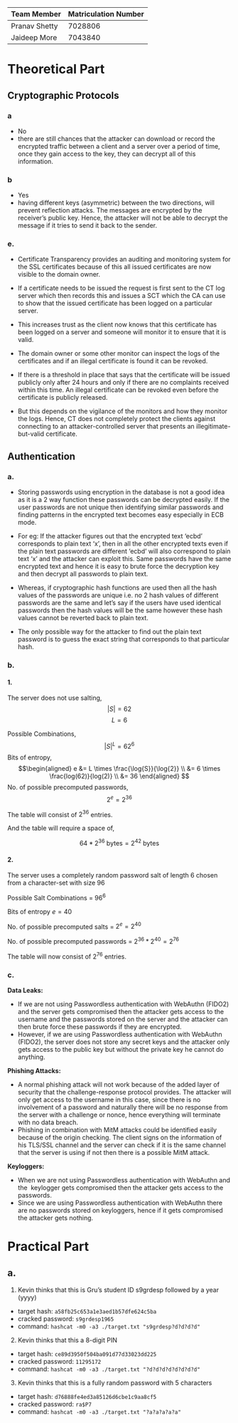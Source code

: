 

| Team Member | Matriculation Number |
|-|-|
|Pranav Shetty | 7028806 |
|Jaideep More | 7043840 |

# Theoretical Part

## Cryptographic Protocols

### a
- No 
- there are still chances that the attacker can download or record the encrypted traffic between a client and a server over a period of time, once they gain access to the key, they can decrypt all of this information.
### b
- Yes 
- having different keys (asymmetric) between the two directions, will prevent reflection attacks. The messages are encrypted by the receiver’s public key. Hence, the attacker will not be able to decrypt the message if it tries to send it back to the sender.
### e.
- Certificate Transparency provides an auditing and monitoring system for the SSL certificates because of this all issued certificates are now visible to the domain owner.

- If a certificate needs to be issued the request is first sent to the CT log server which then records this and issues a SCT which the CA can use to show that the issued certificate has been logged on a particular server.

- This increases trust as the client now knows that this certificate has been logged on a server and someone will monitor it to ensure that it is valid.

- The domain owner or some other monitor can inspect the logs of the certificates and if an illegal certificate is found it can be revoked.

- If there is a threshold in place that says that the certificate will be issued publicly only after 24 hours and only if there are no complaints received within this time. An illegal certificate can be revoked even before the certificate is publicly released.

- But this depends on the vigilance of the monitors and how they monitor the logs. Hence, CT does not completely protect the clients against connecting to an attacker-controlled server that presents an illegitimate-but-valid certificate.


## Authentication
### a.
- Storing passwords using encryption in the database is not a good idea as it is a 2 way function these passwords can be decrypted easily. If the user passwords are not unique then identifying similar passwords and finding patterns in the encrypted text becomes easy especially in ECB mode.
  
- For eg: If the attacker figures out that the encrypted text ‘ecbd’ corresponds to plain text ‘x’, then in all the other encrypted texts even if the plain text passwords are different ‘ecbd’ will also correspond to plain text ‘x’ and the attacker can exploit this. Same passwords have the same encrypted text and hence it is easy to brute force the decryption key and then decrypt all passwords to plain text.
  
- Whereas, if cryptographic hash functions are used then all the hash values of the passwords are unique i.e. no 2 hash values of different passwords are the same and let’s say if the users have used identical passwords then the hash values will be the same however these hash values cannot be reverted back to plain text.
  
- The only possible way for the attacker to find out the plain text password is to guess the exact string that corresponds to that particular hash.

### b. 
#### 1.
The server does not use salting,
$$|S| = 62$$
$$L = 6$$

Possible Combinations,
$$|S|^L = 62^6$$
Bits of entropy, 
$$\begin{aligned}
e &= L \times \frac{\log{S}}{\log{2}} \\
&= 6 \times \frac{log(62)}{log(2)} \\
&= 36
\end{aligned}
$$
No. of possible precomputed passwords,
$$2^e = 2^{36}$$

The table will consist of $2^{36}$ entries.

And the table will require a space of,

$$64 * 2^{36} \text{ bytes} = 2^{42} \text{ bytes}$$
#### 2.
The server uses a completely random password salt of length $6$ chosen from a character-set with size $96$

Possible Salt Combinations = $96^6$

Bits of entropy $e = 40$

No. of possible precomputed salts = $2^e = 2^{40}$

No. of possible precomputed passwords = $2^{36} * 2^{40} = 2^{76}$

The table will now consist of $2^{76}$ entries.

### c.
**Data Leaks:** 
- If we are not using Passwordless authentication with WebAuthn (FIDO2) and the server gets compromised then the attacker gets access to the username and the passwords stored on the server and the attacker can then brute force these passwords if they are encrypted.
- However, if we are using Passwordless authentication with WebAuthn (FIDO2), the server does not store any secret keys and the attacker only gets access to the public key but without the private key he cannot do anything.

**Phishing Attacks:** 
- A normal phishing attack will not work because of the added layer of security that the challenge-response protocol provides. The attacker will only get access to the username in this case, since there is no involvement of a password and naturally there will be no response from the server with a challenge or nonce, hence everything will terminate with no data breach.
- Phishing in combination with MitM attacks could be identified easily because of the origin checking. The client signs on the information of his TLS/SSL channel and the server can check if it is the same channel that the server is using if not then there is a possible MitM attack.

**Keyloggers:** 
- When we are not using Passwordless authentication with WebAuthn and the  keylogger gets compromised then the attacker gets access to the passwords.
- Since we are using Passwordless authentication with WebAuthn there are no passwords stored on keyloggers, hence if it gets compromised the attacker gets nothing.


# Practical Part
## a.
1. Kevin thinks that this is Gru’s student ID s9grdesp followed by a year (yyyy)
- target hash: `a58fb25c653a1e3aed1b57dfe624c5ba`
- cracked password: `s9grdesp1965`
- command: `hashcat -m0 -a3 ./target.txt "s9grdesp?d?d?d?d"`

2. Kevin thinks that this a 8-digit PIN
- target hash: `ce89d3950f504ba091d77d33023dd225`
- cracked password: `11295172`
- command: `hashcat -m0 -a3 ./target.txt "?d?d?d?d?d?d?d?d"`

3. Kevin thinks that this is a fully random password with 5 characters
- target hash: `d76888fe4ed3a85126d6cbe1c9aa8cf5`
- cracked password: `ra$P7`
- command: `hashcat -m0 -a3 ./target.txt "?a?a?a?a?a"`


